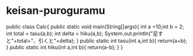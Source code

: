 # keisan-puroguramu
public class Calc{
 public static void main(String[]args){
 int a =10;int b = 2;
 int total = tasu(a,b);
 int delta = hiku(a,b);
 System.out.println("足すと"+total+"、引くと"+delta);
 }
public static int tasu(int a,int b){
 return(a+b);
 }
 public static int hiku(int a,int b){
 return(a-b);
 }
}
